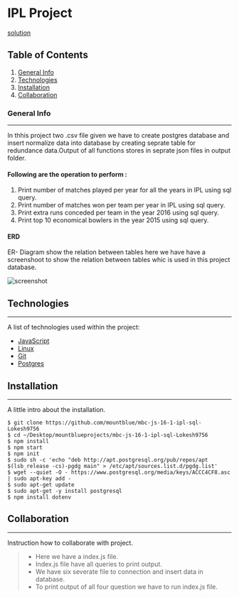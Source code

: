 # IPL Project
[solution](https://github.com/mountblue/mbc-js-16-1-ipl-sql-Lokesh9756)
## Table of Contents
1. [General Info](#general-info)
2. [Technologies](#technologies)
3. [Installation](#installation)
4. [Collaboration](#collaboration)
### General Info
***
In thhis project two .csv file given we have to create postgres database and insert  normalize data into database by creating seprate table for redundance data.Output of all functions stores in seprate json files in output folder.
#### Following are the operation to perform :
1. Print number of matches played per year for all the years in IPL using sql query.
2. Print number of matches won per team per year in IPL using sql query.
3. Print extra runs conceded per team in the year 2016 using sql query.
4. Print top 10 economical bowlers in the year 2015 using sql query.
#### ERD
ER- Diagram show the relation between tables here we have have a screenshoot to show the relation between tables whic is used in this project database.

![screenshot](/home/lokesh/Desktop/mountblueprojects/mbc-js-16-1-ipl-sql-Lokesh9756/datafiles/erd.jpeg) 
## Technologies
***
A list of technologies used within the project:
* [JavaScript](https://www.javatpoint.com/javascript-tutorial) 
* [Linux](https://www.javatpoint.com/linux-tutorial)
* [Git](https://example.com)
* [Postgres](https://www.postgresql.org/)
## Installation
***
A little intro about the installation. 
```
$ git clone https://github.com/mountblue/mbc-js-16-1-ipl-sql-Lokesh9756
$ cd ~/Desktop/mountblueprojects/mbc-js-16-1-ipl-sql-Lokesh9756
$ npm install
$ npm start
$ npm init
$ sudo sh -c 'echo "deb http://apt.postgresql.org/pub/repos/apt $(lsb_release -cs)-pgdg main" > /etc/apt/sources.list.d/pgdg.list'
$ wget --quiet -O - https://www.postgresql.org/media/keys/ACCC4CF8.asc | sudo apt-key add -
$ sudo apt-get update
$ sudo apt-get -y install postgresql
$ npm install dotenv
```
## Collaboration
***
Instruction how to collaborate with project.
> * Here we have a index.js  file. 
> * Index.js file have all queries to print output.
> * We have six severate file to connection and insert data in database.
> * To print output of all four question we have to run index.js file.


